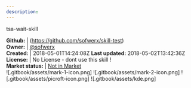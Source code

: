 ```yaml
---
description: 
---
```

tsa-wait-skill



**Github:** | (https://github.com/sofwerx/skill-test)  
**Owner:** | [@sofwerx](https://github.com/sofwerx)  
**Created:** | 2018-05-01T14:24:08Z  **Last updated:** 2018-05-02T13:42:36Z  
**License:** | No License - dont use this skill !  
**Market status:** | [Not in Market](https://market.mycroft.ai/skill/)  
 ![.gitbook/assets/mark-1-icon.png]  ![.gitbook/assets/mark-2-icon.png]  ![.gitbook/assets/picroft-icon.png]  ![.gitbook/assets/kde.png]  
